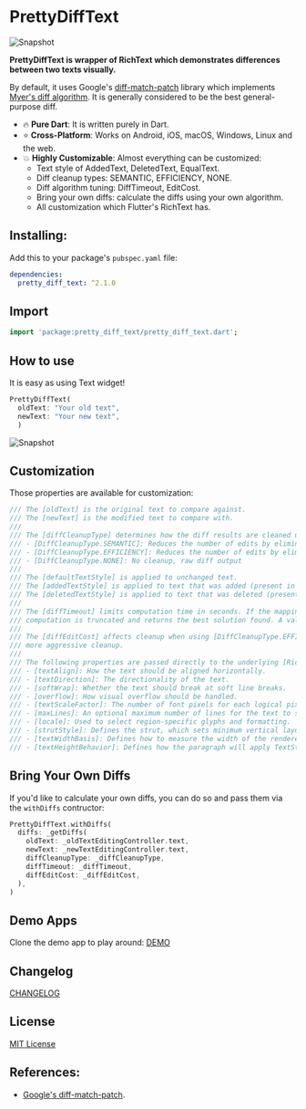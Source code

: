 # PrettyDiffText
![Snapshot](https://i.imgur.com/cIUnaLpl.png)

**PrettyDiffText is wrapper of RichText which demonstrates differences between two texts visually.**

By default, it uses Google's [diff-match-patch](https://github.com/google/diff-match-patch) library which implements [Myer's diff algorithm](https://neil.fraser.name/writing/diff/myers.pdf). It is generally considered to be the best general-purpose diff.

- :fire: **Pure Dart**: It is written purely in Dart.
- :star: **Cross-Platform**: Works on Android, iOS, macOS, Windows, Linux and the web.
- :boom: **Highly Customizable**: Almost everything can be customized:
  - Text style of AddedText, DeletedText, EqualText.
  - Diff cleanup types: SEMANTIC, EFFICIENCY, NONE.
  - Diff algorithm tuning: DiffTimeout, EditCost.
  - Bring your own diffs: calculate the diffs using your own algorithm.
  - All customization which Flutter's RichText has.

## Installing:
Add this to your package's `pubspec.yaml` file:

```yaml
dependencies:
  pretty_diff_text: ^2.1.0
```

## Import

```dart
import 'package:pretty_diff_text/pretty_diff_text.dart';
```

## How to use
It is easy as using Text widget!
```dart
PrettyDiffText(
  oldText: "Your old text",
  newText: "Your new text",
  )
```
![Snapshot](https://i.imgur.com/fGNXMYSl.png)

## Customization
Those properties are available for customization:
```dart
/// The [oldText] is the original text to compare against.
/// The [newText] is the modified text to compare with.
///
/// The [diffCleanupType] determines how the diff results are cleaned up:
/// - [DiffCleanupType.SEMANTIC]: Reduces the number of edits by eliminating semantically trivial equalities (default)
/// - [DiffCleanupType.EFFICIENCY]: Reduces the number of edits by eliminating operationally trivial equalities
/// - [DiffCleanupType.NONE]: No cleanup, raw diff output
///
/// The [defaultTextStyle] is applied to unchanged text.
/// The [addedTextStyle] is applied to text that was added (present in [newText] but not in [oldText]).
/// The [deletedTextStyle] is applied to text that was deleted (present in [oldText] but not in [newText]).
///
/// The [diffTimeout] limits computation time in seconds. If the mapping phase takes longer than this,
/// computation is truncated and returns the best solution found. A value of 0 allows unlimited computation.
///
/// The [diffEditCost] affects cleanup when using [DiffCleanupType.EFFICIENCY]. Higher values result in
/// more aggressive cleanup.
///
/// The following properties are passed directly to the underlying [RichText] widget:
/// - [textAlign]: How the text should be aligned horizontally.
/// - [textDirection]: The directionality of the text.
/// - [softWrap]: Whether the text should break at soft line breaks.
/// - [overflow]: How visual overflow should be handled.
/// - [textScaleFactor]: The number of font pixels for each logical pixel.
/// - [maxLines]: An optional maximum number of lines for the text to span.
/// - [locale]: Used to select region-specific glyphs and formatting.
/// - [strutStyle]: Defines the strut, which sets minimum vertical layout metrics.
/// - [textWidthBasis]: Defines how to measure the width of the rendered text.
/// - [textHeightBehavior]: Defines how the paragraph will apply TextStyle.height to the ascent of the first line and descent of the last line.
```

## Bring Your Own Diffs
If you'd like to calculate your own diffs, you can do so and pass them via the `withDiffs` contructor:

```dart
PrettyDiffText.withDiffs(
  diffs: _getDiffs(
    oldText: _oldTextEditingController.text,
    newText: _newTextEditingController.text,
    diffCleanupType: _diffCleanupType,
    diffTimeout: _diffTimeout,
    diffEditCost: _diffEditCost,
  ),
)
```

## Demo Apps
Clone the demo app to play around: [DEMO](./example)

## Changelog

[CHANGELOG](./CHANGELOG.md)

## License

[MIT License](./LICENSE)

## References:
- [Google's diff-match-patch](https://github.com/google/diff-match-patch).
